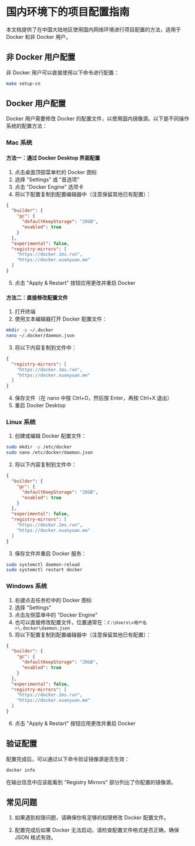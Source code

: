 # 国内环境下的项目配置指南

本文档提供了在中国大陆地区使用国内网络环境进行项目配置的方法，适用于 Docker 和非 Docker 用户。

## 非 Docker 用户配置

非 Docker 用户可以直接使用以下命令进行配置：

```bash
make setup-cn
```

## Docker 用户配置

Docker 用户需要修改 Docker 的配置文件，以使用国内镜像源。以下是不同操作系统的配置方法：

### Mac 系统

#### 方法一：通过 Docker Desktop 界面配置

1. 点击桌面顶部菜单栏的 Docker 图标
2. 选择 "Settings" 或 "首选项"
3. 点击 "Docker Engine" 选项卡
4. 将以下配置复制到配置编辑器中（注意保留其他已有配置）：

```json
{
  "builder": {
    "gc": {
      "defaultKeepStorage": "20GB",
      "enabled": true
    }
  },
  "experimental": false,
  "registry-mirrors": [
    "https://docker.1ms.run",
    "https://docker.xuanyuan.me"
  ]
}
```

5. 点击 "Apply & Restart" 按钮应用更改并重启 Docker

#### 方法二：直接修改配置文件

1. 打开终端
2. 使用文本编辑器打开 Docker 配置文件：

```bash
mkdir -p ~/.docker
nano ~/.docker/daemon.json
```

3. 将以下内容复制到文件中：

```json
{
  "registry-mirrors": [
    "https://docker.1ms.run",
    "https://docker.xuanyuan.me"
  ]
}
```

4. 保存文件（在 nano 中按 Ctrl+O，然后按 Enter，再按 Ctrl+X 退出）
5. 重启 Docker Desktop

### Linux 系统

1. 创建或编辑 Docker 配置文件：

```bash
sudo mkdir -p /etc/docker
sudo nano /etc/docker/daemon.json
```

2. 将以下内容复制到文件中：

```json
{
  "builder": {
    "gc": {
      "defaultKeepStorage": "20GB",
      "enabled": true
    }
  },
  "experimental": false,
  "registry-mirrors": [
    "https://docker.1ms.run",
    "https://docker.xuanyuan.me"
  ]
}
```

3. 保存文件并重启 Docker 服务：

```bash
sudo systemctl daemon-reload
sudo systemctl restart docker
```

### Windows 系统

1. 右键点击任务栏中的 Docker 图标
2. 选择 "Settings"
3. 点击左侧菜单中的 "Docker Engine"
4. 也可以直接修改配置文件，位置通常在：`C:\Users\<用户名>\.docker\daemon.json`
5. 将以下配置复制到配置编辑器中（注意保留其他已有配置）：

```json
{
  "builder": {
    "gc": {
      "defaultKeepStorage": "20GB",
      "enabled": true
    }
  },
  "experimental": false,
  "registry-mirrors": [
    "https://docker.1ms.run",
    "https://docker.xuanyuan.me"
  ]
}
```

6. 点击 "Apply & Restart" 按钮应用更改并重启 Docker

## 验证配置

配置完成后，可以通过以下命令验证镜像源是否生效：

```bash
docker info
```

在输出信息中应该能看到 "Registry Mirrors" 部分列出了你配置的镜像源。

## 常见问题

1. 如果遇到权限问题，请确保你有足够的权限修改 Docker 配置文件。

2. 配置完成后如果 Docker 无法启动，请检查配置文件格式是否正确，确保 JSON 格式有效。